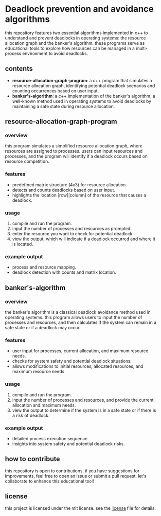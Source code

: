 # Deadlock prevention and avoidance algorithms

this repository features two essential algorithms implemented in c++ to understand and prevent deadlocks in operating systems: the resource allocation graph and the banker's algorithm. these programs serve as educational tools to explore how resources can be managed in a multi-process environment to avoid deadlocks.

## contents

- **resource-allocation-graph-program**: a c++ program that simulates a resource allocation graph, identifying potential deadlock scenarios and counting occurrences based on user input.
- **banker's-algorithm**: a c++ implementation of the banker's algorithm, a well-known method used in operating systems to avoid deadlocks by maintaining a safe state during resource allocation.

## resource-allocation-graph-program

### overview

this program simulates a simplified resource allocation graph, where resources are assigned to processes. users can input resources and processes, and the program will identify if a deadlock occurs based on resource competition.

### features

- predefined matrix structure (4x3) for resource allocation.
- detects and counts deadlocks based on user input.
- highlights the location [row][column] of the resource that causes a deadlock.

### usage

1. compile and run the program.
2. input the number of processes and resources as prompted.
3. enter the resource you want to check for potential deadlock.
4. view the output, which will indicate if a deadlock occurred and where it is located.

### example output

- process and resource mapping.
- deadlock detection with counts and matrix location.

## banker's-algorithm

### overview

the banker's algorithm is a classical deadlock avoidance method used in operating systems. this program allows users to input the number of processes and resources, and then calculates if the system can remain in a safe state or if a deadlock may occur.

### features

- user input for processes, current allocation, and maximum resource needs.
- checks for system safety and potential deadlock situations.
- allows modifications to initial resources, allocated resources, and maximum resource needs.

### usage

1. compile and run the program.
2. input the number of processes and resources, and provide the current allocation and maximum needs.
3. view the output to determine if the system is in a safe state or if there is a risk of deadlock.

### example output

- detailed process execution sequence.
- insights into system safety and potential deadlock risks.

## how to contribute

this repository is open to contributions. if you have suggestions for improvements, feel free to open an issue or submit a pull request. let's collaborate to enhance this educational tool!

## license

this project is licensed under the mit license. see the [license](license) file for details.
